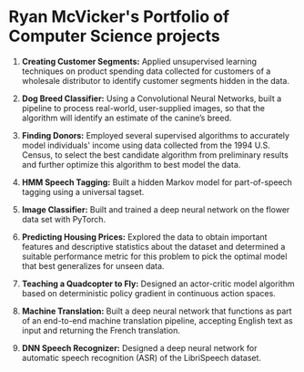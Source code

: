 # Ryan McVicker's Portfolio of Computer Science projects

1. **Creating Customer Segments:** Applied unsupervised learning techniques on product spending data collected for customers of a wholesale distributor to identify customer segments hidden in the data.

2. **Dog Breed Classifier:** Using a Convolutional Neural Networks, built a pipeline to process real-world, user-supplied images, so that the algorithm will identify an estimate of the canine’s breed.

3. **Finding Donors:** Employed several supervised algorithms to accurately model individuals' income using data collected from the 1994 U.S. Census, to select the best candidate algorithm from preliminary results and further optimize this algorithm to best model the data.

4. **HMM Speech Tagging:** Built a hidden Markov model for part-of-speech tagging using a universal tagset.

5. **Image Classifier:** Built and trained a deep neural network on the flower data set with PyTorch.

6. **Predicting Housing Prices:** Explored the data to obtain important features and descriptive statistics about the dataset and determined a suitable performance metric for this problem to pick the optimal model that best generalizes for unseen data.

7. **Teaching a Quadcopter to Fly:** Designed an actor-critic model algorithm based on deterministic policy gradient in continuous action spaces.

8. **Machine Translation:** Built a deep neural network that functions as part of an end-to-end machine translation pipeline, accepting English text as input and returning the French translation.

9. **DNN Speech Recognizer:** Designed a deep neural network for automatic speech recognition (ASR) of the LibriSpeech dataset.

